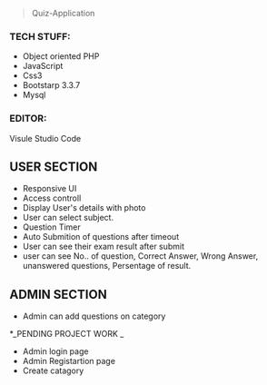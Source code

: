 > Quiz-Application

### TECH STUFF:
- Object oriented PHP
- JavaScript
- Css3
- Bootstarp 3.3.7
- Mysql

### EDITOR:
 Visule Studio Code

## USER SECTION
- Responsive UI
- Access controll
- Display User's details with photo
- User can select subject.
- Question Timer 
- Auto Submition of questions after timeout
- User can see their exam result after submit 
- user can see No.. of question, Correct Answer, Wrong Answer, unanswered questions, Persentage of result. 

## ADMIN SECTION 
- Admin can add questions on category

*_PENDING PROJECT WORK _
- Admin login page
- Admin Registartion page
- Create catagory

